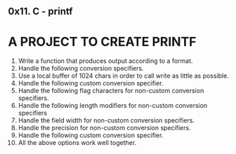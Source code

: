## 0x11. C - printf

# A PROJECT TO CREATE PRINTF

1. Write a function that produces output according to a format.
2. Handle the following conversion specifiers.
3. Use a local buffer of 1024 chars in order to call write as little as possible.
4. Handle the following custom conversion specifier.
5. Handle the following flag characters for non-custom conversion specifiers.
6. Handle the following length modifiers for non-custom conversion specifiers
7. Handle the field width for non-custom conversion specifiers.
8. Handle the precision for non-custom conversion specifiers.
9. Handle the following custom conversion specifier.
10. All the above options work well together.
